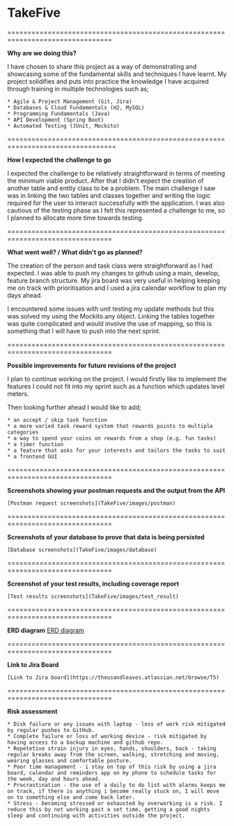 # TakeFive

================================================================================

**Why are we doing this?**

I have chosen to share this project as a way of demonstrating and showcasing some of the fundamental skills and techniques I have learnt. 
My project solidifies and puts into practice the knowledge I have acquired through training in multiple technologies such as;

	* Agile & Project Management (Git, Jira)
	* Databases & Cloud Fundamentals (H2, MySQL)
	* Programming Fundamentals (Java)
	* API Development (Spring Boot)
	* Automated Testing (JUnit, Mockito)

=================================================================================

**How I expected the challenge to go**

I expected the challenge to be relatively straightforward in terms of meeting the minimum viable product. 
After that I didn't expect the creation of another table and entity class to be a problem.
The main challenge I saw was in linking the two tables and classes together and writing the logic required for the user to interact successfully with the application.
I was also cautious of the testing phase as I felt this represented a challenge to me, so I planned to allocate more time towards testing.

================================================================================

**What went well? / What didn't go as planned?**

The creation of the person and task class were straightforward as I had expected. I was able to push my changes to github using a main, develop, feature branch structure.
My jira board was very useful in helping keeping me on track with prioritisation and I used a jira calendar workflow to plan my days ahead.

I encountered some issues with unit testing my update methods but this was solved my using the Mockito.any object.
Linking the tables together was quite complicated and would involve the use of mapping, so this is something that I will have to push into the next sprint. 

================================================================================

**Possible improvements for future revisions of the project**

I plan to continue working on the project. I would firstly like to implement the features I could not fit into my sprint such as a function which updates level meters.

Then looking further ahead I would like to add; 

	* an accept / skip task function
	* a more varied task reward system that rewards points to multiple categories
	* a way to spend your coins on rewards from a shop (e.g. fun tasks)
	* a timer function
	* a feature that asks for your interests and tailors the tasks to suit
	* a frontend GUI

================================================================================

**Screenshots showing your postman requests and the output from the API**

	[Postman request screenshots](TakeFive/images/postman)

================================================================================

**Screenshots of your database to prove that data is being persisted**

	[Database screenshots](TakeFive/images/database)

================================================================================

**Screenshot of your test results, including coverage report**

	[Test results screenshots](TakeFive/images/test_result)

================================================================================

**ERD diagram**
	[ERD diagram](TakeFive/images/erd_diagram)

================================================================================

**Link to Jira Board**

	[Link to Jira board](https://thousandleaves.atlassian.net/browse/T5)

================================================================================

**Risk assessment**

	* Disk failure or any issues with laptop - loss of work risk mitigated by regular pushes to GitHub.
	* Complete failure or loss of working device - risk mitigated by having access to a backup machine and github repo.
	* Repetetive strain injury in eyes, hands, shoulders, back - taking regular breaks away from the screen, walking, stretching and moving, wearing glasses and comfortable posture.
 	* Poor time management - i stay on top of this risk by using a jira board, calendar and reminders app on my phone to schedule tasks for the week, day and hours ahead.
	* Procrastination - the use of a daily to do list with alarms keeps me on track, if there is anything i become really stuck on, I will move on to something else and come back later.
	* Stress - becoming stressed or exhausted by overworking is a risk. I reduce this by not working past a set time, getting a good nights sleep and continuing with activities outside the project.
